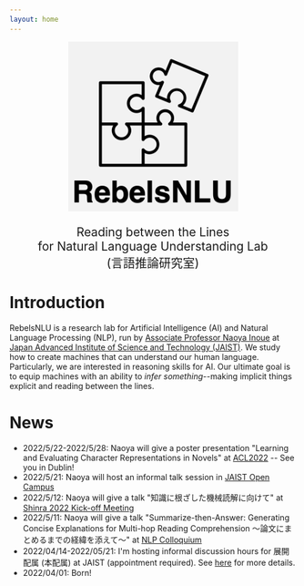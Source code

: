 ```yaml
---
layout: home
---
```


<p align="center">
  <img src="./imgs/rebels_logo_sq.png" style="width:300px"/>
</p>


<p align="center" style="font-size:1.5em">
Reading between the Lines <br />
for Natural Language Understanding Lab <br />
(言語推論研究室)
</p>

<!-- <span style="font-size:1.0em;color:red">Dear potential students:</span> see [here](https://rebelsnlu-jaist.github.io/joinus.html) for more details. -->


# Introduction

RebelsNLU is a research lab for Artificial Intelligence (AI) and Natural Language Processing (NLP), run by <a href="https://naoya-i.github.io/">Associate Professor Naoya Inoue</a> at <a href="https://www.jaist.ac.jp/english/">Japan Advanced Institute of Science and Technology (JAIST)</a>.
We study how to create machines that can understand our human language.
Particularly, we are interested in reasoning skills for AI.
Our ultimate goal is to equip machines with an ability to *infer something*--making implicit things explicit and reading between the lines.


# News

- 2022/5/22-2022/5/28: Naoya will give a poster presentation "Learning and Evaluating Character Representations in Novels" at [ACL2022](https://www.2022.aclweb.org/) -- See you in Dublin!
- 2022/5/21: Naoya will host an informal talk session in [JAIST Open Campus](https://jaist.ac.jp/event/opencampus220521/)
- 2022/5/12: Naoya will give a talk "知識に根ざした機械読解に向けて" at [Shinra 2022 Kick-off Meeting](https://aip.riken.jp/events/event_136692/)
- 2022/5/11: Naoya will give a talk "Summarize-then-Answer: Generating Concise Explanations for Multi-hop Reading Comprehension 〜論文にまとめるまでの経緯を添えて〜" at [NLP Colloquium](https://nlp-colloquium-jp.github.io/)
- 2022/04/14-2022/05/21: I'm hosting informal discussion hours for 展開配属 (本配属) at JAIST (appointment required). See [here](https://rebelsnlu-jaist.github.io/joinus.html) for more details.
- 2022/04/01: Born!
